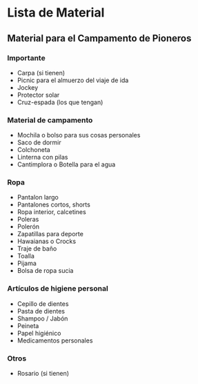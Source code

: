 # Lista de Material

## Material para el Campamento de Pioneros

### Importante

* Carpa (si tienen)
* Picnic para el almuerzo del viaje de ida
* Jockey
* Protector solar
* Cruz-espada \(los que tengan\)

### Material de campamento

* Mochila o bolso para sus cosas personales
* Saco de dormir
* Colchoneta
* Linterna con pilas
* Cantimplora o Botella para el agua

### Ropa

* Pantalon largo
* Pantalones cortos, shorts
* Ropa interior, calcetines
* Poleras
* Polerón
* Zapatillas para deporte
* Hawaianas o Crocks
* Traje de baño
* Toalla
* Pijama
* Bolsa de ropa sucia

### Artículos de higiene personal

* Cepillo de dientes
* Pasta de dientes
* Shampoo / Jabón
* Peineta
* Papel higiénico
* Medicamentos personales

### Otros

* Rosario \(si tienen\)
